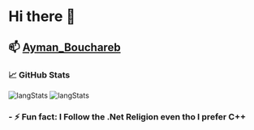# Hi there 👋
## 📫 [Ayman_Bouchareb](https://www.linkedin.com/in/ayman-bouchareb-511abb19a/)
### &#x1f4c8; GitHub Stats
![langStats](https://github-readme-stats.vercel.app/api/top-langs/?username=DemuirGos&exclude_repo=Exam-Location-Management&title_color=ffffff&text_color=c9cacc&icon_color=2bbc8a&bg_color=1d1f21&hide=php,c&langs_count=6)
![langStats](https://github-readme-stats.vercel.app/api?username=DemuirGos&show_icons=true&line_height=40&title_color=ffffff&text_color=c9cacc&icon_color=2bbc8a&bg_color=1d1f21)
<br/>
### - ⚡ Fun fact: I Follow the .Net Religion even tho I prefer C++
